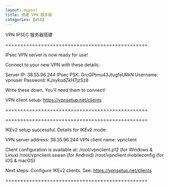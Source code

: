 ```yaml
---
layout: mypost
title: 搭建 VPN 服务器
categories: [WEB]
---
```





VPN IPSEC 服务器搭建

================================================

IPsec VPN server is now ready for use!

Connect to your new VPN with these details:

Server IP: 38.55.96.244 IPsec PSK: GrcGPtmu43JtugfsURkN Username: vpnuser Password: KJxykudZkH7jzSz8

Write these down. You’ll need them to connect!

VPN client setup: https://vpnsetup.net/clients

================================================

================================================

IKEv2 setup successful. Details for IKEv2 mode:

VPN server address: 38.55.96.244 VPN client name: vpnclient

Client configuration is available at: /root/vpnclient.p12 (for Windows & Linux) /root/vpnclient.sswan (for Android) /root/vpnclient.mobileconfig (for iOS & macOS)

Next steps: Configure IKEv2 clients. See: https://vpnsetup.net/clients

================================================

